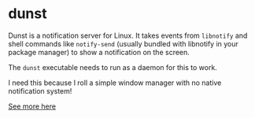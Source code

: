 # dunst

Dunst is a notification server for Linux. It takes events from `libnotify` and
shell commands like `notify-send` (usually bundled with libnotify in your
package manager) to show a notification on the screen.

The `dunst` executable needs to run as a daemon for this to work.

I need this because I roll a simple window manager with no native notification
system!

[See more here](https://github.com/knopwob/dunst)

